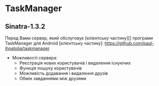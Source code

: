 # TaskManager

## Sinatra-1.3.2

Перед Вами сервер, який обслуговує [клієнтську частину][] програми TaskManager для Android
[клієнтську частину]: https://github.com/paul-ihnatolia/taskmanager

*   Можливості сервера:
    *   Реєстрація нових користувачів і видалення існуючих
    *   Функція пошуку користувачів
    *   Можливість додавання і видалення друзів
    *   Обмін завданнями між друзями
